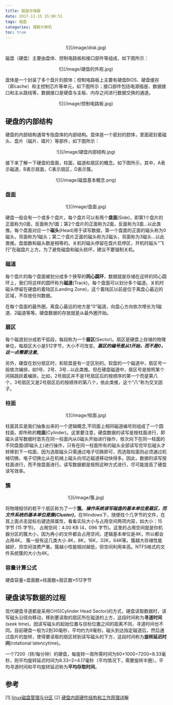 ```yaml
---
title: 磁盘存储器
date: 2017-11-15 15:00:51
tags: 磁盘
categories: 理解计算机
toc: true
---
```


<div align=center>
![](/image/disk.jpg)
</div>

磁盘（硬盘）主要由盘体、控制电路板和接口部件等组成，如下图所示：

<div align=center>
![](/image/硬盘的外观.jpg)
</div>


盘体是一个封装了多个盘片的腔体；控制电路板上主要有硬盘BIOS、硬盘缓存（即cache）和主控制芯片等单元，如下图所示；接口部件包括电源插座、数据接口和主从跳线等，数据接口是硬盘与主板、内存之间进行数据交换的通道。

<div align=center>
![](/image/控制电路板.jpg)
</div>

## 硬盘的内部结构

硬盘的内部结构通常专指盘体的内部结构。盘体是一个密封的腔体，里面密封着磁头、盘片（磁片、碟片）等部件，如下图所示：

<div align=center>
![](/image/硬盘内部结构.jpg)
</div>

接下来了解一下硬盘的盘面，柱面，磁道和扇区的概念。如下图所示，其中，A表示磁道，B表示扇面，C表示扇区，D表示簇。

<div align=center>
![](/image/磁盘基本概念.png)
</div>

### 盘面

<div align=center>
![](/image/盘面.jpg)
</div>

硬盘一般会有一个或多个盘片，每个盘片可以有两个**盘面**(Side)，即第1个盘片的正面称为0面，反面称为1面；第2个盘片的正面称为2面，反面称为3面...以此类推。每个盘面对应一个**磁头**(Head)用于读写数据，第一个盘面的正面的磁头称为0磁头，背面称为1磁头；第二个盘片正面的磁头称为2磁头，背面称为3磁头...以此类推。盘面数和磁头数是相等的。关机时磁头停留在盘片启停区，开机时磁头“飞行”在磁盘片上方。为了避免磁盘和磁头损坏，建议不要强制关机。

### 磁道

每个盘片的每个盘面被划分成多个狭窄的**同心圆环**，数据就是存储在这样的同心圆环上，我们将这样的圆环称为**磁道**(Track)，每个盘面可以划分多个磁道。关机时磁头停留在硬盘的着陆区(Landing Zone)，这个着陆区以前是位于离盘心最近的区域，不存放任何数据。

在每个盘面的最外圈，离盘心最远的地方是“0”磁道，向盘心方向依次增长为1磁道、2磁道等等。硬盘数据的存放就是从最外圈开始。

### 扇区

每个磁道划分成若干弧段，每段称为一个**扇区**(Sector)。扇区是硬盘上存储的物理单位，每扇区大小是512字节，大小不可改变。***扇区的编号是从1开始，而不是0，这一点需要注意***。

另外，硬盘在划分扇区时，和软盘是有一定区别的。软盘的一个磁道中，扇区号一般依次编排，如1号、2号、3号...以此类推。但在硬盘磁道中，扇区号是按照某个间隔跳跃着编排。比如，2号扇区并不是1号扇区后的按顺序的第一个而是第八个，3号扇区又是2号扇区后的按顺序的第八个，依此类推，这个“八”称为交叉因子。

### 柱面

<div align=center>
![](/image/柱面.jpg)
</div>

柱面其实是我们抽象出来的一个逻辑概念,不同面上相同磁道编号则组成了一个圆柱面，即所称的**柱面**(Cylinder)。这里要注意，硬盘数据的读写是按柱面进行，即磁头读写数据时首先在同一柱面内从0磁头开始进行操作，依次向下在同一柱面的不同盘面(即磁头上)进行操作，只有在同一柱面所有的磁头全部读写完毕后磁头才转移到下一柱面，因为选取磁头只需通过电子切换即可，而选取柱面则必须通过机械切换。电子切换比从在机械上磁头向邻近磁道移动快得多。因此，数据的读写按柱面进行，而不按盘面进行。读写数据都是按照这种方式进行，尽可能提高了硬盘读写效率。

### 簇

<div align=center>
![](/image/簇.jpg)
</div>

将物理相邻的若干个扇区称为了一个**簇**。***操作系统读写磁盘的基本单位是扇区，而文件系统的基本单位是簇(Cluster)***。在Windows下，随便找个几字节的文件，在其上面点击鼠标右键选择属性，看看实际大小与占用空间两项内容，如大小：15 字节 (15 字节)， 占用空间：4.00 KB (4，096 字节)。这里的占用空间就是你机器分区的簇大小，因为再小的文件都会占用空间，逻辑基本单位是4K，所以都会占用4K。 簇一般有这几类大小 4K，8K，16K，32K，64K等。簇越大存储性能越好，但空间浪费严重。簇越小性能相对越低，但空间利用率高。NTFS格式的文件系统簇的大小为4K。

### 容量计算公式

硬盘容量=盘面数×柱面数×扇区数×512字节

## 硬盘读写数据的过程

现代硬盘寻道都是采用CHS(Cylinder Head Sector)的方式，硬盘读取数据时，读写磁头沿径向移动，移到要读取的扇区所在磁道的上方，这段时间称为**寻道时间**(seek time)。因读写磁头的起始位置与目标位置之间的距离不同，寻道时间也不同。目前硬盘一般为2到30毫秒，平均约为9毫秒。磁头到达指定磁道后，然后通过盘片的旋转，使得要读取的扇区转到读写磁头的下方，这段时间称为**旋转延迟时间**(rotational latencytime)。

一个7200（转/每分钟）的硬盘，每旋转一周所需时间为60×1000÷7200=8.33毫秒，则平均旋转延迟时间为8.33÷2=4.17毫秒（平均情况下，需要旋转半圈）。平均寻道时间和平均旋转延迟称为**平均存取时间**。

## 参考

[1] [linux磁盘管理与分区](http://zhengjianglong.leanote.com/post/linux%E7%A3%81%E7%9B%98%E5%88%86%E5%8C%BA)
[2] [硬盘内部硬件结构和工作原理详解](http://blog.csdn.net/tianxueer/article/details/2689117)



